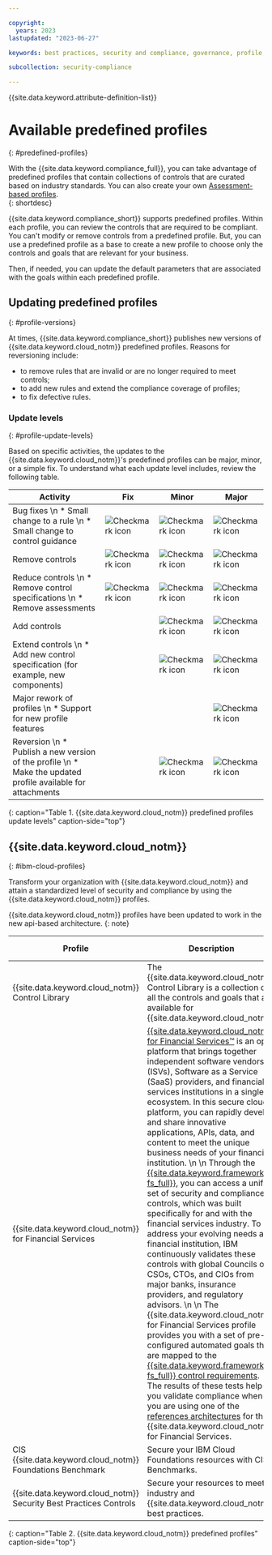 ```yaml
---

copyright:
  years: 2023
lastupdated: "2023-06-27"

keywords: best practices, security and compliance, governance, profile, predefined profiles, benchmark, controls, goals, security, compliance

subcollection: security-compliance

---
```


{{site.data.keyword.attribute-definition-list}}

# Available predefined profiles 
{: #predefined-profiles}

With the {{site.data.keyword.compliance_full}}, you can take advantage of predefined profiles that contain collections of controls that are curated based on industry standards. You can also create your own [Assessment-based profiles](/docs/security-compliance?topic=security-compliance-build-custom-profiles).  
{: shortdesc}

{{site.data.keyword.compliance_short}} supports predefined profiles. Within each profile, you can review the controls that are required to be compliant. You can't modify or remove controls from a predefined profile. But, you can use a predefined profile as a base to create a new profile to choose only the controls and goals that are relevant for your business. 

Then, if needed, you can update the default parameters that are associated with the goals within each predefined profile. 

## Updating predefined profiles
{: #profile-versions}

At times, {{site.data.keyword.compliance_short}} publishes new versions of {{site.data.keyword.cloud_notm}} predefined profiles. Reasons for reversioning include:

* to remove rules that are invalid or are no longer required to meet controls;
* to add new rules and extend the compliance coverage of profiles;
* to fix defective rules. 


### Update levels
{: #profile-update-levels}

Based on specific activities, the updates to the {{site.data.keyword.cloud_notm}}'s predefined profiles can be major, minor, or a simple fix. To understand what each update level includes, review the following table. 

| Activity | Fix | Minor | Major |
| -------- | --- | ----- | ----- |
| Bug fixes \n * Small change to a rule \n * Small change to control guidance  | ![Checkmark icon](../../icons/checkmark-icon.svg) | ![Checkmark icon](../../icons/checkmark-icon.svg) | ![Checkmark icon](../../icons/checkmark-icon.svg) |
| Remove controls | ![Checkmark icon](../../icons/checkmark-icon.svg) | ![Checkmark icon](../../icons/checkmark-icon.svg) | ![Checkmark icon](../../icons/checkmark-icon.svg) |
| Reduce controls \n * Remove control specifications \n * Remove assessments | ![Checkmark icon](../../icons/checkmark-icon.svg) | ![Checkmark icon](../../icons/checkmark-icon.svg) | ![Checkmark icon](../../icons/checkmark-icon.svg) |
| Add controls |   | ![Checkmark icon](../../icons/checkmark-icon.svg) | ![Checkmark icon](../../icons/checkmark-icon.svg) |
| Extend controls \n * Add new control specification (for example, new components) |  | ![Checkmark icon](../../icons/checkmark-icon.svg) | ![Checkmark icon](../../icons/checkmark-icon.svg) |
| Major rework of profiles \n * Support for new profile features |  |   |  ![Checkmark icon](../../icons/checkmark-icon.svg) | 
| Reversion \n * Publish a new version of the profile \n * Make the updated profile available for attachments  |   | ![Checkmark icon](../../icons/checkmark-icon.svg) | ![Checkmark icon](../../icons/checkmark-icon.svg) |
{: caption="Table 1. {{site.data.keyword.cloud_notm}} predefined profiles update levels" caption-side="top"}



## {{site.data.keyword.cloud_notm}} 
{: #ibm-cloud-profiles}

Transform your organization with {{site.data.keyword.cloud_notm}} and attain a standardized level of security and compliance by using the {{site.data.keyword.cloud_notm}} profiles.

{{site.data.keyword.cloud_notm}} profiles have been updated to work in the new api-based architecture.
{: note}

| Profile  | Description | Release notes |
| -------- | ----------- | ------------- |
| {{site.data.keyword.cloud_notm}} Control Library | The {{site.data.keyword.cloud_notm}} Control Library is a collection of all the controls and goals that are available for {{site.data.keyword.cloud_notm}}. | [![Note icon](../../icons/note_icon.svg)](/docs/security-compliance?topic=security-compliance-ibm-control-library-change-log) |
| {{site.data.keyword.cloud_notm}} for Financial Services | [{{site.data.keyword.cloud_notm}} for Financial Services™](/docs/framework-financial-services?topic=framework-financial-services-about) is an open platform that brings together independent software vendors (ISVs), Software as a Service (SaaS) providers, and financial services institutions in a single ecosystem. In this secure cloud platform, you can rapidly develop and share innovative applications, APIs, data, and content to meet the unique business needs of your financial institution.  \n \n Through the [{{site.data.keyword.framework-fs_full}}](/docs/framework-financial-services?topic=framework-financial-services-about), you can access a unified set of security and compliance controls, which was built specifically for and with the financial services industry. To address your evolving needs as a financial institution, IBM continuously validates these controls with global Councils of CSOs, CTOs, and CIOs from major banks, insurance providers, and regulatory advisors.  \n \n The {{site.data.keyword.cloud_notm}} for Financial Services profile provides you with a set of pre-configured automated goals that are mapped to the [{{site.data.keyword.framework-fs_full}} control requirements](/docs/framework-financial-services?topic=framework-financial-services-about#framework-control-requirements). The results of these tests help you validate compliance when you are using one of the [references architectures](/docs/framework-financial-services?topic=framework-financial-services-reference-architecture-overview) for the {{site.data.keyword.cloud_notm}} for Financial Services. | [![Note icon](../../icons/note_icon.svg)](/docs/security-compliance?topic=security-compliance-fs-change-log) |
| CIS {{site.data.keyword.cloud_notm}} Foundations Benchmark | Secure your IBM Cloud Foundations resources with CIS Benchmarks.  |  |
| {{site.data.keyword.cloud_notm}} Security Best Practices Controls | Secure your resources to meet industry and {{site.data.keyword.cloud_notm}} best practices. | [![Note icon](../../icons/note_icon.svg)](/docs/security-compliance?topic=security-compliance-ibm-sec-best-practices-change-log) |
{: caption="Table 2. {{site.data.keyword.cloud_notm}} predefined profiles" caption-side="top"}


